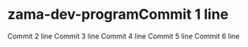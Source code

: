 # zama-dev-programCommit 1 line
Commit 2 line
Commit 3 line
Commit 4 line
Commit 5 line
Commit 6 line
